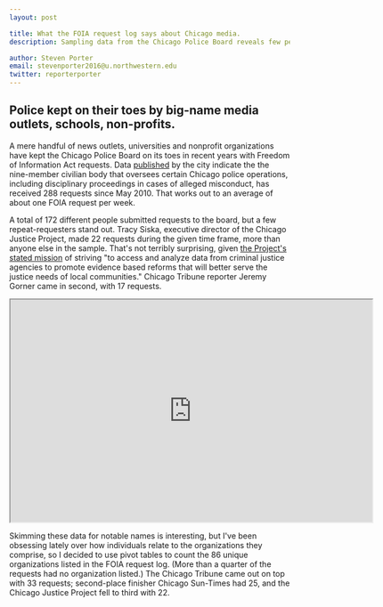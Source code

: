 ```yaml
---
layout: post

title: What the FOIA request log says about Chicago media.
description: Sampling data from the Chicago Police Board reveals few persistent reporters, organizations.

author: Steven Porter
email: stevenporter2016@u.northwestern.edu
twitter: reporterporter
---
```


## Police kept on their toes by big-name media outlets, schools, non-profits.

A mere handful of news outlets, universities and nonprofit organizations have kept the Chicago Police Board on its toes in recent years with Freedom of Information Act requests. Data <a href="https://data.cityofchicago.org/FOIA/FOIA-Request-Log-Chicago-Police-Board/9pd8-s9t4">published</a> by the city indicate the the nine-member civilian body that oversees certain Chicago police operations, including disciplinary proceedings in cases of alleged misconduct, has received 288 requests since May 2010. That works out to an average of about one FOIA request per week.

A total of 172 different people submitted requests to the board, but a few repeat-requesters stand out. Tracy Siska, executive director of the Chicago Justice Project, made 22 requests during the given time frame, more than anyone else in the sample. That's not terribly surprising, given <a href="http://chicagojustice.org/about">the Project's stated mission</a> of striving "to access and analyze data from criminal justice agencies to promote evidence based reforms that will better serve the justice needs of local communities." Chicago Tribune reporter Jeremy Gorner came in second, with 17 requests.

<iframe src="https://docs.google.com/spreadsheets/d/1p-9UBatzQZq5aH8TETOsvPhAympmDPPiKh0Wz5TXtR4/pubchart?oid=1963739230&amp;format=interactive" width="650" height="400"></iframe>

Skimming these data for notable names is interesting, but I've been obsessing lately over how individuals relate to the organizations they comprise, so I decided to use pivot tables to count the 86 unique organizations listed in the FOIA request log. (More than a quarter of the requests had no organization listed.) The Chicago Tribune came out on top with 33 requests; second-place finisher Chicago Sun-Times had 25, and the Chicago Justice Project fell to third with 22.
